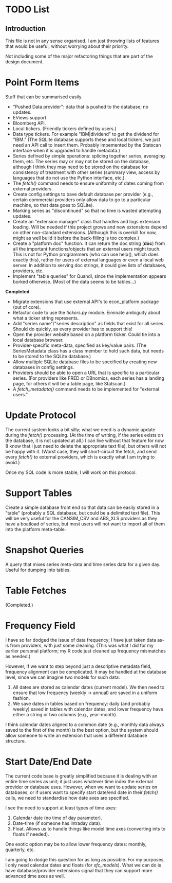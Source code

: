 # TODO List

## Introduction

This file is not in any sense organised. I am just throwing lists of features
that would be useful, without worrying about their priority.

Not including some of the major refactoring things that are part of the design 
document.

# Point Form Items

Stuff that can be summarised easily.
- "Pushed Data provider": data that is pushed to the database; no updates.
- EViews support.
- Bloomberg API.
- Local tickers. (Friendly tickers defined by users.) 
- Data type tickers. For example "IBM|dividend" to get the dividend for "IBM." (The SQLite 
database supports these and local tickers, we just need an API call to insert them. Probably
impemented by the Statscan interface when it is upgraded to handle metadata.)
- Series defined by simple operations: splicing together series, averaging them, etc. The series
may or may not be stored on the database, although I think they may need to be stored on the
database for consistency of treatment with other series (summary view, access by languages
that do not use the Python interface, etc.).
- The *fetch()* command needs to ensure uniformity of dates coming from external
providers. 
- Create config settings to bave default database per provider (e.g., certain commercial providers 
only allow data to go to a particular machine, so that data goes to SQLite).
- Marking series as "discontinued" so that no time is wasted attempting updates.
- Create an "extension manager" class that handles and logs extension loading.
Will be needed if this project grows and new extensions depend on other non-standard
extensions. (Although this is overkill for now, might as well build it before
the back-filling is too complex.)
- Create a "platform doc" function. It can return the doc string (__doc__)
from all the important functions/objects that an external users might touch.
This is not for Python programmers (who can use help(), which does exactly this), rather
for users of external languages or even a local web server. In addition to serving
doc strings, it could give lists of databases, providers, etc.
- Implement "table queries" for Quandl, since the implementation appears borked otherwise.
(Most of the data seems to be tables...)

**Completed**
- Migrate extensions that use external API's to econ_platform package (out of core).
- Refactor code to use the *tickers.py* module. Eiminate ambiguity about what a ticker
string represents.
- Add "series name"/"series description" as fields that exist for all series. 
Should do quickly, as every provider has to support this!
- Open the provider website based on a platform ticker. Could tie into a local database browser.
- Provider-specific meta-data, specified as key/value pairs. (The SeriesMetadata class has
a class member to hold such data, but needs to be stored to the SQLite database.)
- Allow multiple SQLite database files to be specified by creating new databases in
config settings.
- Providers should be able to open a URL that is specific to a particular series. (For 
providers like FRED or DBnomics, each series has a landing page, for others it will be a table
page, like Statscan.)
- A *fetch_metadata()* command needs to be implemented for "external users."

# Update Protocol

The current system looks a bit silly; what we need is a dynamic update during
the *fetch()* processing. (At the time of writing, if the series exists on the 
database, it is not updated at all.) I can live without that feature for now
(I know that I just need to delete the appropriate text file), but others will 
not be happy with it. (Worst case, they will short-circuit the fetch, and send
every *fetch()* to external providers, which is exactly what I am trying to avoid.)

Once my SQL code is more stable, I will work on this protocol.

# Support Tables

Create a simple database front end so that data can be easily stored in a "table"
(probably a SQL database, but could be a delimited text file). This will be very useful
for the CANSIM_CSV and ABS_XLS providers as they have a boatload of series, but most
users will not want to import all of them into the platform meta-table.

# Snapshot Queries

A query that mixes series meta-data and time series data for a given day. Useful
for dumping into tables.

# Table Fetches

(Completed.)

# Frequency Field

I have so far dodged the issue of data frequency; I have just taken data as-is
from providers, with just some cleaning. (This was what I did for my earlier
personal platform; my R code just cleaned up frequency mismatches as needed.)

However, if we want to step beyond just a descriptive metadata field, frequency
alignment can be complicated. It may be handled at the database level, since
we can imagine two models for such data:

1) All dates are stored as calendar dates (current model). We then need to
ensure that low frequency (weekly -> annual) are saved in a uniform fashion.
2) We save dates in tables based on frequency: daily (and probably weekly) saved
in tables with calendar dates, and lower frequency have either a string
or two columns (e.g., year-month).

I think calendar dates aligned to a common date (e.g., monthly data always
saved to the first of the month) is the best option, but the system should
allow someone to write an extension that uses a different database structure.

# Start Date/End Date

The current code base is greatly simplified because it is dealing with an entire
time series as unit; it just uses whatever time index the external provider or
database uses. However, when we want to update series on databases, or if users
want to specify start date/end date in their *fetch()* calls, we need to 
standardise how date axes are specified. 

I see the need to support at least types of time axes:

1. Calendar date (no time of day parameter).
2. Date-time (if someone has intraday data).
3. Float. Allows us to handle things like model time axes (converting ints to floats
   if needed).
   
One exotic option may be to allow lower frequency dates: monthly, quarterly, etc.

I am going to dodge this question for as long as possible. For my purposes, I only need
calendar dates and floats (for *sfc_models*). What we can do is have database/provider
extensions signal that they can support more advanced time axes as well.
